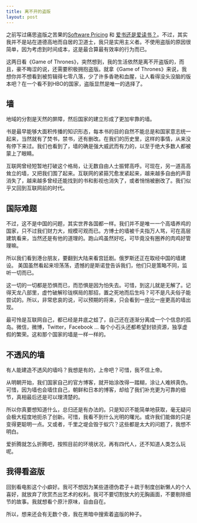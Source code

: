 ```yaml
---
title: 离不开的盗版
layout: post
---
```


之前写过痛思盗版之苦果的[Software Pricing](http://villim.github.io/software-pricing) 和 [爱书还是爱读书？](http://villim.github.io/love-book-or-love-reading)。不过，其实我并不是站在道德高地而自居的卫道士，我只是实用主义者。不使用盗版的原因很简单，因为考虑到时间成本，这是最合算最有效率的行为而已。

这两日看《Game of Thrones》，突然想到，我的生活依然是离不开盗版的，而且，豪不晦涩的说，还需要积极拥抱盗版。就拿《Game of Thrones》来说，我想你并不想看到被剪辑得七零八落，少了许多香艳和血腥，让人看得没头没脑的版本吧？在一个看不到HBO的国家，盗版显然是唯一的选择了。

## 墙

地域的分割是天然的屏障，然后国家的建立形成了更加牢靠的墙。

书是最早能够大面积传播的知识形态，每本书的目的自然不能总是和国家意志统一起来，当然就有了焚书，禁书，还有删改。在我们的历史里，这样的事情，从来没有停下来过。我们也看到了，墙的确是强大威武而有力的，以至于绝大多数人都被蒙上了眼睛。

互联网曾经短暂地打破这个格局，让无数自由人士振臂高呼。可现在，另一道高高耸立的墙，又把我们围了起来。互联网的紧箍咒愈发紧起来，越来越多自由的声音消失了，越来越多曾经还能找到的书和影视也消失了，或者悄悄被删改了。我们似乎又回到互联网前的时代。

## 国际难题

不过，这不是中国的问题，其实世界各国都一样。我们并不是唯一一个高墙养鸡的国家，只不过我们财力大，规模可观而已。方博士的墙被千夫指万人骂，可在高层建筑看来，当然还是有他的道理的。跑山鸡虽然好吃，可毕竟没有圈养的肉鸡好管理嘛。

所以我们看到港台朋友，要翻到大陆来看宫廷剧。俄罗斯还正在取经中国的墙建设。 美国虽然看起来坦荡荡，遗憾的是斯诺登告诉我们，他们只是策略不同，监听一切而已。

这一切的一切都是恐惧而已，而恐惧是因为怕失去。可惜，到这儿就是无解了。记得天龙八部里，虚竹破解珍珑棋局的那招，置之死地而后生吗？可不是凡夫俗子能尝试的。所以，非常悲哀的说，可以预期的将来，只会看到一座比一座更高的墙出现。

最可怜是互联网自己，都已经是井底之蛙了，自己还在逐渐分离成一个个信息的孤岛。微信，微博，Twitter，Facebook ... 每个小石头还都希望封锁资源，独享虚假的繁荣。这和那个国家的墙是一样一样的。

## 不透风的墙

有人能建造不透风的墙吗？我想是有的，上帝吧？可惜，我不信上帝。

从明朝开始，我们国家自己的官方博客，就开始涂改得一踏糊，涂让人难辨真伪。可惜，因为墙也会墙住自己，朝鲜和日本的博客，却给了我们补充更为可靠的细节，真相最后还是可以理清楚的。

所以你真要想知道什么，总归还是有办法的。只是知识不能简单地获取，毫无疑问会极大程度地扼杀了创新。可惜，我看不到什么光明的曙光。或许我们能做的只是变得更聪明一点。又或者，千里之堤会毁于蚁穴？这些都是太大的问题了，我想不明白。

爱折腾就怎么折腾吧，按照目前的环境状况，再有四代人，还不知道人类怎么玩呢。

## 我得看盗版

回到看电影这个小癖好。我可不想因为某些道德伪君子＋疏于制度创新懒人的个人喜好，就放弃了欣赏杰出艺术的权利。我可不要切割放大的无胸画面，不要剔除细节的故事。我就想看个原汁原味，自由自在。

所以，想来还会有无数个夜，我在黑暗中搜索着盗版的种子。
